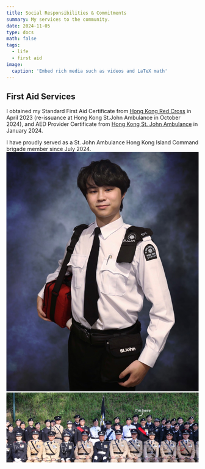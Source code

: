 ```yaml
---
title: Social Responsibilities & Commitments
summary: My services to the community.
date: 2024-11-05
type: docs
math: false
tags:
  - life
  - first aid
image:
  caption: 'Embed rich media such as videos and LaTeX math'
---
```


## First Aid Services
I obtained my Standard First Aid Certificate from [Hong Kong Red Cross](https://training.redcross.org.hk/tms/en/main.jspx) in April 2023 (re-issuance at Hong Kong St.John Ambulance in October 2024), and AED Provider Certificate from [Hong Kong St. John Ambulance](https://www.stjohn.org.hk/en/training-courses/course/automated-external-defibrillation-provider) in January 2024.

I have proudly served as a St. John Ambulance Hong Kong Island Command brigade member since July 2024.
![Scenario 1: Across columns](hksj1.jpg)
![Scenario 1: Across columns](hksj2.jpg)